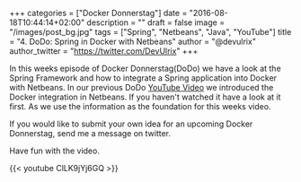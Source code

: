+++
categories = ["Docker Donnerstag"]
date = "2016-08-18T10:44:14+02:00"
description = ""
draft = false
image = "/images/post_bg.jpg"
tags = ["Spring", "Netbeans", "Java", "YouTube"]
title = "4. DoDo: Spring in Docker with Netbeans"
author = "@devulrix"
author_twitter = "https://twitter.com/DevUlrix"
+++

In this weeks episode of Docker Donnerstag(DoDo) we have a look at the Spring Framework and how to integrate a Spring application into Docker with Netbeans. In our previous DoDo [YouTube Video](https://www.youtube.com/watch?v=WcxUF1q1HDw) we introduced the Docker integration in Netbeans. If you haven't watched it have a look at it first. As we use the information as the foundation for this weeks video.

If you would like to submit your own idea for an upcoming Docker Donnerstag, send me a message on twitter.

Have fun with the video.

{{< youtube ClLK9jYj6GQ >}}
